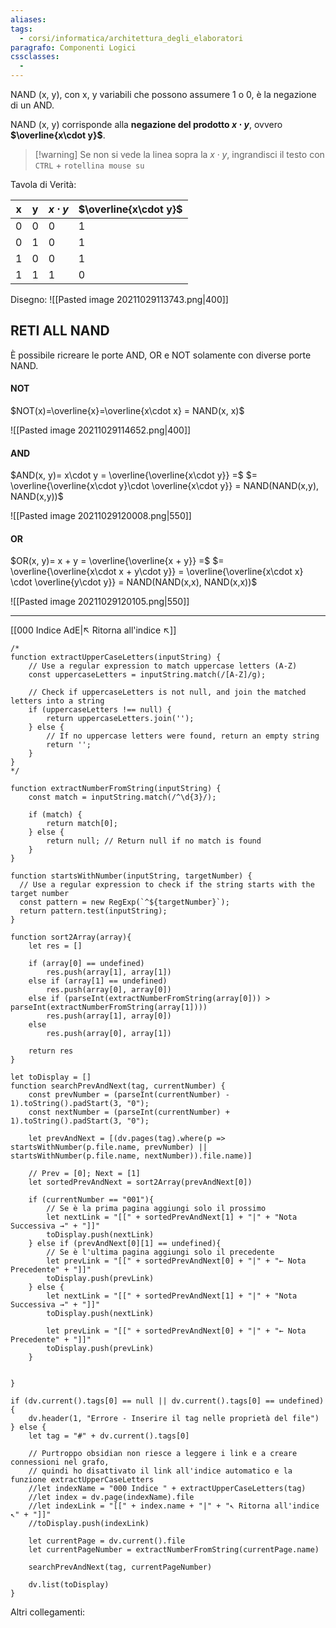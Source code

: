 ```yaml
---
aliases: 
tags:
  - corsi/informatica/architettura_degli_elaboratori
paragrafo: Componenti Logici
cssclasses:
  - 
---
```

NAND (x, y), con x, y variabili che possono assumere 1 o 0, è la negazione di un AND.

NAND (x, y) corrisponde alla **negazione del prodotto $x\cdot y$**, ovvero **$\overline{x\cdot y}$**.

> [!warning] Se non si vede la linea sopra la $x\cdot y$, ingrandisci il testo con `CTRL` + `rotellina mouse su`

Tavola di Verità:

| x   | y   | $x\cdot y$ | **$\overline{x\cdot y}$** |
| --- | --- | ---------- | ------------------------- |
| 0   | 0   | 0          | 1                         |
| 0   | 1   | 0          | 1                         |
| 1   | 0   | 0          | 1                         |
| 1   | 1   | 1          | 0                         |

Disegno:
![[Pasted image 20211029113743.png|400]]

## RETI ALL NAND

È possibile ricreare le porte AND, OR e NOT solamente con diverse porte NAND.

#### NOT
$NOT(x)=\overline{x}=\overline{x\cdot x} = NAND(x, x)$

![[Pasted image 20211029114652.png|400]]

#### AND
$AND(x, y)= x\cdot y = \overline{\overline{x\cdot y}} =$ 
$= \overline{\overline{x\cdot y}\cdot \overline{x\cdot y}} = NAND(NAND(x,y), NAND(x,y))$

![[Pasted image 20211029120008.png|550]]

#### OR
$OR(x, y)= x + y = \overline{\overline{x + y}} =$ 
$= \overline{\overline{x\cdot x + y\cdot y}} = \overline{\overline{x\cdot x} \cdot \overline{y\cdot y}} = NAND(NAND(x,x), NAND(x,x))$

![[Pasted image 20211029120105.png|550]]


___
[[000 Indice AdE|↖ Ritorna all'indice ↖]]

```dataviewjs
/*
function extractUpperCaseLetters(inputString) {
	// Use a regular expression to match uppercase letters (A-Z)
	const uppercaseLetters = inputString.match(/[A-Z]/g);
	
	// Check if uppercaseLetters is not null, and join the matched letters into a string
	if (uppercaseLetters !== null) {
		return uppercaseLetters.join('');
	} else {
	    // If no uppercase letters were found, return an empty string
	    return '';
	}
}
*/

function extractNumberFromString(inputString) {
	const match = inputString.match(/^\d{3}/);
	
	if (match) {
		return match[0];
	} else {
		return null; // Return null if no match is found
	}
}

function startsWithNumber(inputString, targetNumber) {
  // Use a regular expression to check if the string starts with the target number
  const pattern = new RegExp(`^${targetNumber}`);
  return pattern.test(inputString);
}

function sort2Array(array){
	let res = []
	
	if (array[0] == undefined)
		res.push(array[1], array[1])
	else if (array[1] == undefined)
		res.push(array[0], array[0])
	else if (parseInt(extractNumberFromString(array[0])) > parseInt(extractNumberFromString(array[1])))
		res.push(array[1], array[0])
	else
		res.push(array[0], array[1])
	
	return res
}

let toDisplay = []
function searchPrevAndNext(tag, currentNumber) {
	const prevNumber = (parseInt(currentNumber) - 1).toString().padStart(3, "0");
	const nextNumber = (parseInt(currentNumber) + 1).toString().padStart(3, "0");
	
	let prevAndNext = [(dv.pages(tag).where(p => startsWithNumber(p.file.name, prevNumber) || startsWithNumber(p.file.name, nextNumber)).file.name)]
	
	// Prev = [0]; Next = [1]
	let sortedPrevAndNext = sort2Array(prevAndNext[0])
	
	if (currentNumber == "001"){ 
		// Se è la prima pagina aggiungi solo il prossimo
		let nextLink = "[[" + sortedPrevAndNext[1] + "|" + "Nota Successiva →" + "]]"
		toDisplay.push(nextLink)
	} else if (prevAndNext[0][1] == undefined){
		// Se è l'ultima pagina aggiungi solo il precedente
		let prevLink = "[[" + sortedPrevAndNext[0] + "|" + "← Nota Precedente" + "]]"
		toDisplay.push(prevLink)
	} else {
		let nextLink = "[[" + sortedPrevAndNext[1] + "|" + "Nota Successiva →" + "]]"
		toDisplay.push(nextLink)
		
		let prevLink = "[[" + sortedPrevAndNext[0] + "|" + "← Nota Precedente" + "]]"
		toDisplay.push(prevLink)
	}
	
	
}

if (dv.current().tags[0] == null || dv.current().tags[0] == undefined){
	dv.header(1, "Errore - Inserire il tag nelle proprietà del file")
} else {
	let tag = "#" + dv.current().tags[0]

	// Purtroppo obsidian non riesce a leggere i link e a creare connessioni nel grafo,
	// quindi ho disattivato il link all'indice automatico e la funzione extractUpperCaseLetters
	//let indexName = "000 Indice " + extractUpperCaseLetters(tag)
	//let index = dv.page(indexName).file
	//let indexLink = "[[" + index.name + "|" + "↖ Ritorna all'indice ↖" + "]]"
	//toDisplay.push(indexLink)
	
	let currentPage = dv.current().file
	let currentPageNumber = extractNumberFromString(currentPage.name)
	
	searchPrevAndNext(tag, currentPageNumber)
	
	dv.list(toDisplay)
}
```

Altri collegamenti: 